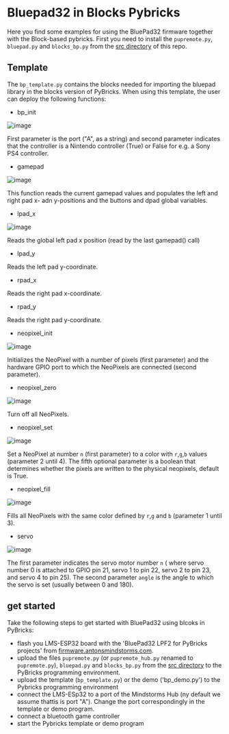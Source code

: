 # Bluepad32 in Blocks Pybricks
Here you find some examples for using the BluePad32 firmware together with the Block-based pybricks. First you need to install the `pupremote.py`, `bluepad.py` and `blocks_bp.py` from the [src directory](https://github.com/antonvh/PUPRemote/tree/main/src) of this repo.

## Template
The `bp_template.py` contains the blocks needed for importing the bluepad library in the blocks version of PyBricks. When using this template, the user can deploy the following functions:
* bp_init
  
![image](https://github.com/antonvh/PUPRemote/assets/51531682/7e4c0def-6edb-45f0-a1f9-d4894bd9716a)

First parameter is the port ("A", as a string) and second parameter indicates that the controller is a Nintendo controller (True) or False for e.g. a Sony PS4 controller.
* gamepad
  
![image](https://github.com/antonvh/PUPRemote/assets/51531682/9f187e40-a63f-4acf-91e2-c6f15dad9283)

This function reads the current gamepad values and populates the left and right pad x- adn y-positions and the buttons and dpad global variables. 
* lpad_x
  
![image](https://github.com/antonvh/PUPRemote/assets/51531682/1b7afb32-1008-41fc-a0d4-7c6f30df803b)

Reads the global left pad x position (read by the last gamepad() call)
* lpad_y

Reads the left pad y-coordinate.
* rpad_x

Reads the right pad x-coordinate.
* rpad_y

Reads the right pad y-coordinate.
* neopixel_init
  
![image](https://github.com/antonvh/PUPRemote/assets/51531682/1778e84a-5e9b-4e8c-b8e6-3d6574b8b2f1)

Initializes the NeoPixel with a number of pixels (first parameter) and the hardware GPIO port to which the NeoPixels are connected (second parameter).

* neopixel_zero
  
![image](https://github.com/antonvh/PUPRemote/assets/51531682/3041b99f-6ebb-4f7b-bc1c-e6c84c2dee16)

Turn off all NeoPixels.

* neopixel_set
  
![image](https://github.com/antonvh/PUPRemote/assets/51531682/de9ce041-2604-4a09-be7f-8eb6476c092f)

Set a NeoPixel at number `n` (first parameter) to a color with `r`,`g`,`b` values (parameter 2 until 4). The fifth optional parameter is a boolean that determines whether the pixels are written to the physical neopixels, default is True.
* neopixel_fill
  
![image](https://github.com/antonvh/PUPRemote/assets/51531682/6f0b2ea3-18b7-4fac-b9d0-5d3500304218)

Fills all NeoPixels with the same color defined by `r`,`g` and `b` (parameter 1 until 3).

* servo
  
![image](https://github.com/antonvh/PUPRemote/assets/51531682/1e9bfcee-e3f5-4d2d-86bf-455fcecf91d0)

The first parameter indicates the servo motor number `n` ( where servo number 0 is attached to GPIO pin 21, servo 1 to pin 22, servo 2 to pin 23, and servo  4 to pin 25). The second parameter `angle` is the angle to which the servo is set (usually between 0 and 180).
## get started
Take the following steps to get started with BluePad32 using blcoks in PyBricks:
- flash you LMS-ESP32 board with the 'BluePad32 LPF2 for PyBricks projects' from [firmware.antonsmindstorms.com](https://firmware.antonsmindstorms.com/).
- upload the files `pupremote.py` (or `pupremote_hub.py` renamed to `pupremote.py`), `bluepad.py` and `blocks_bp.py` from the [src directory](https://github.com/antonvh/PUPRemote/tree/main/src) to the PyBricks programming environment.
- upload the template (`bp_template.py`) or the demo ('bp_demo.py') to the Pybricks programming environment
- connect the LMS-ESp32 to a port of the Mindstorms Hub (ny default we assume thattis is port "A"). Change the port correspondingly in the template or demo program.
- connect a bluetooth game controller
- start the Pybricks template or demo program
